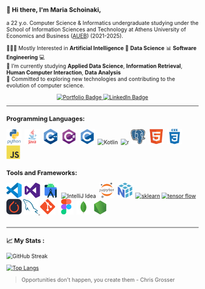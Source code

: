 ### 👋 Hi there, I'm Maria Schoinaki,
a 22 y.o. Computer Science & Informatics undergraduate studying under the School of Information Sciences and Technology at Athens University of Economics and Business (<a href='https://www.aueb.gr/en'>AUEB</a>) (2021-2025).

👩🏻‍💻 Mostly Interested in  **Artificial Intelligence** 🤖  **Data Science** 📊  **Software Engineering** 💻 <br>
📖 I’m currently studying **Applied Data Science**, **Information Retrieval**, **Human Computer Interaction**, **Data Analysis** <br>
🎯 Committed to exploring new technologies and contributing to the evolution of computer science.

<div id="badges" align="center">
  <a href="https://mariaschoinaki.github.io/Portfolio/" target="_blank">
    <img src="https://img.shields.io/badge/Portfolio-ff69b4?style=for-the-badge&logo=web&logoColor=white" alt="Portfolio Badge"/>
  </a>
  <a href="https://www.linkedin.com/in/maria-schoinaki" target="_blank">
    <img src="https://img.shields.io/badge/LinkedIn-blue?style=for-the-badge&logo=linkedin&logoColor=white" alt="LinkedIn Badge"/>
  </a>
</div>

  
  
---

<h3 align="left">Programming Languages:</h3>
<div align="left">
  <img src="https://github.com/devicons/devicon/blob/master/icons/python/python-original-wordmark.svg" title="Python" alt="Python" width="40" height="40"/>&nbsp;
  <img src="https://github.com/devicons/devicon/blob/master/icons/java/java-original-wordmark.svg" title="Java" alt="Java" width="40" height="40"/>&nbsp;
  <img src="https://github.com/devicons/devicon/blob/master/icons/cplusplus/cplusplus-original.svg" title="C++" alt="C++" width="40" height="40"/>&nbsp;
  <img src="https://github.com/devicons/devicon/blob/master/icons/csharp/csharp-original.svg" title="C#" alt="C#" width="40" height="40"/>&nbsp;
  <img src="https://github.com/devicons/devicon/blob/master/icons/c/c-original.svg" title="C" alt="C" width="40" height="40"/>&nbsp;
  <img src="https://user-images.githubusercontent.com/25181517/185062810-7ee0c3d2-17f2-4a98-9d8a-a9576947692b.png" title="Kotlin" alt="Kotlin" width="40" height="40"/>&nbsp;
  <img src="https://upload.wikimedia.org/wikipedia/commons/thumb/1/1b/R_logo.svg/1200px-R_logo.svg.png" alt="r" width="40" height="40">
  <img src="https://github.com/devicons/devicon/blob/master/icons/postgresql/postgresql-original.svg" title="PostgreSQL" alt="PostgreSQL" width="40" height="40"/>&nbsp;
  <img src="https://github.com/devicons/devicon/blob/master/icons/html5/html5-original.svg" title="HTML5" alt="HTML" width="40" height="40"/>&nbsp;
  <img src="https://github.com/devicons/devicon/blob/master/icons/css3/css3-plain-wordmark.svg"  title="CSS3" alt="CSS" width="40" height="40"/>&nbsp;
  <img src="https://github.com/devicons/devicon/blob/master/icons/javascript/javascript-original.svg"  title="JavaScript" alt="JavaScript" width="36" height="36"/>&nbsp;

<h3 align="left">Tools and Frameworks:</h3>
  <img src="https://github.com/devicons/devicon/blob/master/icons/vscode/vscode-original.svg" title="VSCode" alt="VSCode" width="40" height="40"/>&nbsp;
  <img src="https://github.com/devicons/devicon/blob/master/icons/visualstudio/visualstudio-plain.svg" title="Visual Studio" alt="Visual Studio" width="40" height="40"/>&nbsp;
  <img src="https://github.com/devicons/devicon/blob/master/icons/androidstudio/androidstudio-original.svg" title="Android Studio" alt="Android Studio" width="40" height="40"/>&nbsp;
  <img src="https://media.giphy.com/media/iJWXxAr2Za6EtN2Row/giphy.gif" title="IntelliJ Idea" alt="IntelliJ Idea" width="40" height="40"/>&nbsp;
  <img src="https://github.com/devicons/devicon/blob/master/icons/jupyter/jupyter-original-wordmark.svg" title="Jupyter" alt="Jupyter" width="40" height="40"/>&nbsp;
  <img src="https://github.com/devicons/devicon/blob/master/icons/numpy/numpy-original.svg" title="Numpy" alt="Numpy" width="40" height="40"/>&nbsp;
  <a href="https://scikit-learn.org/stable/index.html" target="_blank"><img src="https://github.com/scikit-learn/scikit-learn/blob/main/doc/logos/scikit-learn-logo.png" alt="sklearn" width="60" height="40"/></a>
  <a href="https://www.tensorflow.org/" target="_blank"><img src="https://github.com/gilbarbara/logos/blob/main/logos/tensorflow.svg" alt="tensor flow" width="40" height="40"/></a>
  <a href="https://pytorch.org/" target="_blank"><img src="https://github.com/tandpfun/skill-icons/blob/main/icons/PyTorch-Dark.svg" alt="pytorch" width="40" height="40"/></a>
  <a href="https://www.mysql.com/" target="_blank"><img src="https://github.com/devicons/devicon/blob/master/icons/mysql/mysql-original.svg" alt="my sql" width="40" height="40"/> </a>
  <img src="https://github.com/devicons/devicon/blob/master/icons/git/git-original.svg" title="Git" alt="Git" width="40" height="40"/>&nbsp;
  <img src="https://github.com/devicons/devicon/blob/master/icons/figma/figma-original.svg" title="Figma" alt="Figma" width="40" height="40"/>&nbsp;
  <!--<img src="https://cdn-icons-png.flaticon.com/128/11104/11104255.png" title="Github" alt="Github" width="40" height="40"/>&nbsp;-->
  <img src="https://github.com/devicons/devicon/blob/master/icons/mongodb/mongodb-original.svg"  title="MongoDB" alt="MongoDB" width="36" height="36"/>&nbsp;
  <img src="https://github.com/devicons/devicon/blob/master/icons/nodejs/nodejs-original.svg"  title="NodeJS" alt="NodeJS" width="36" height="36"/>&nbsp;
  <!--<img src="https://cdn-icons-png.flaticon.com/128/5968/5968853.png" title="Gitlab" alt="Gitlab" width="40" height="40"/>&nbsp;-->
</div>
<br>

---

<div align="left">

### 📈 My Stats :

![GitHub Streak](https://github-readme-streak-stats.herokuapp.com?user=MariaSchoinaki&theme=radical)

[![Top Langs](https://github-readme-stats.vercel.app/api/top-langs/?username=MariaSchoinaki&layout=compact&theme=radical)](https://github.com/anuraghazra/github-readme-stats)

</div>


<div align="left">
  
> Opportunities don't happen, you create them - Chris Grosser

</div>
